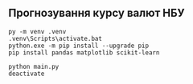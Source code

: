 ## Прогнозування курсу валют НБУ

```
py -m venv .venv
.venv\Scripts\activate.bat
python.exe -m pip install --upgrade pip
pip install pandas matplotlib scikit-learn

python main.py
deactivate

```